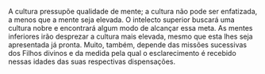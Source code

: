 ﻿A cultura pressupõe qualidade de mente; a cultura não pode ser enfatizada, a menos que a mente seja elevada. O intelecto superior buscará uma cultura nobre e encontrará algum modo de alcançar essa meta. As mentes inferiores irão desprezar a cultura mais elevada, mesmo que esta lhes seja apresentada já pronta. Muito, também, depende das missões sucessivas dos Filhos divinos e da medida pela qual o esclarecimento é recebido nessas idades das suas respectivas dispensações.